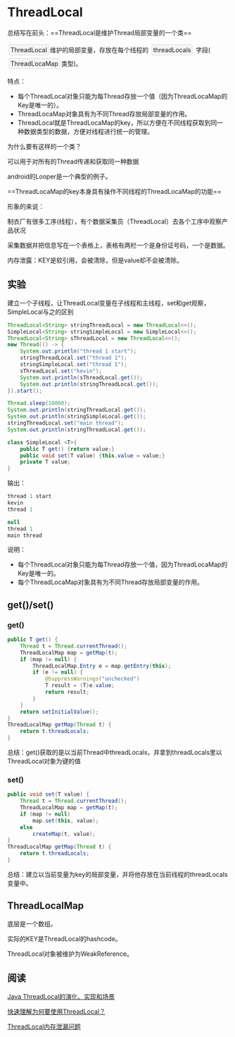 # ThreadLocal

总结写在前头：==ThreadLocal是维护Thread局部变量的一个类== 

 <span style="display: inline-block;border:1px solid #dbdcdc; background:#f5f5f5; padding: 3px ; margin:3px; border-radius: 3px " >ThreadLocal</span>维护的局部变量，存放在每个线程的 <span style="display: inline-block;border:1px solid #dbdcdc; background:#f5f5f5; padding: 3px ; margin:3px; border-radius: 3px " >threadLocals</span> 字段( <span style="display: inline-block;border:1px solid #dbdcdc; background:#f5f5f5; padding: 3px ; margin:3px; border-radius: 3px " >ThreadLocaMap</span>类型)。

特点：

- 每个ThreadLocal对象只能为每Thread存放一个值（因为ThreadLocaMap的Key是唯一的）。
- ThreadLocaMap对象具有为不同Thread存放局部变量的作用。
- ThreadLocal就是ThreadLocaMap的key，所以方便在不同线程获取到同一种数据类型的数据，方便对线程进行统一的管理。

为什么要有这样的一个类？

可以用于对所有的Thread传递和获取同一种数据

android的Looper是一个典型的例子。



==ThreadLocaMap的key本身具有操作不同线程的ThreadLocaMap的功能== 



形象的来说：

制衣厂有很多工序(线程），有个数据采集员（ThreadLocal）去各个工序中观察产品状况

采集数据并把信息写在一个表格上，表格有两栏一个是身份证号码，一个是数据。





内存泄露：KEY是软引用，会被清除，但是value却不会被清除。



实验
----

建立一个子线程，让ThreadLocal变量在子线程和主线程，set和get观察，SimpleLocal与之的区别

```java
ThreadLocal<String> stringThreadLocal = new ThreadLocal<>();
SimpleLocal<String> stringSimpleLocal = new SimpleLocal<>();
ThreadLocal<String> sThreadLocal = new ThreadLocal<>();
new Thread(() -> {
    System.out.println("thread 1 start");
    stringThreadLocal.set("thread 1");
    stringSimpleLocal.set("thread 1");
    sThreadLocal.set("kevin");
    System.out.println(sThreadLocal.get());
    System.out.println(stringThreadLocal.get());
}).start();

Thread.sleep(10000);
System.out.println(stringThreadLocal.get());
System.out.println(stringSimpleLocal.get());
stringThreadLocal.set("main thread");
System.out.println(stringThreadLocal.get());

class SimpleLocal <T>{
    public T get() {return value;}
    public void set(T value) {this.value = value;}
    private T value;
}
```

输出：

```java
thread 1 start
kevin
thread 1

null
thread 1
main thread
```

说明：

- 每个ThreadLocal对象只能为每Thread存放一个值，因为ThreadLocaMap的Key是唯一的。
- 每个ThreadLocaMap对象具有为不同Thread存放局部变量的作用。



get()/set()
-----------

### get()

```java
public T get() {
    Thread t = Thread.currentThread();
    ThreadLocalMap map = getMap(t);
    if (map != null) {
        ThreadLocalMap.Entry e = map.getEntry(this);
        if (e != null) {
            @SuppressWarnings("unchecked")
            T result = (T)e.value;
            return result;
        }
    }
    return setInitialValue();
}
ThreadLocalMap getMap(Thread t) {
    return t.threadLocals;
}
```

总结：get()获取的是以当前Thread中threadLocals，并拿到threadLocals里以ThreadLocal对象为键的值



### set()

```java
public void set(T value) {
    Thread t = Thread.currentThread();
    ThreadLocalMap map = getMap(t);
    if (map != null)
        map.set(this, value);
    else
        createMap(t, value);
}
ThreadLocalMap getMap(Thread t) {
    return t.threadLocals;
}
```

总结：建立以当前变量为key的局部变量，并将他存放在当前线程的threadLocals变量中。





ThreadLocalMap
--------------

底层是一个数组。

实际的KEY是ThreadLocal的hashcode。

ThreadLocal对象被维护为WeakReference。





阅读
----

[Java ThreadLocal的演化、实现和场景](https://duanqz.github.io/2018-03-15-Java-ThreadLocal) 

[快速理解为何要使用ThreadLocal？](https://blog.csdn.net/Esc_Tab_End/article/details/91046545) 

 [ThreadLocal内存泄漏问题](https://juejin.im/post/5ba9a6665188255c791b0520)

 